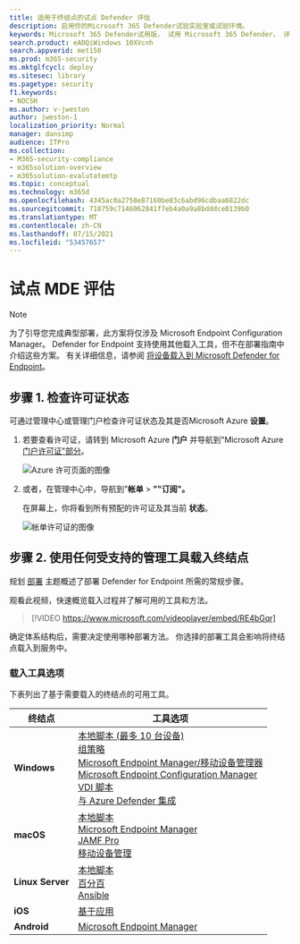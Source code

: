 ```yaml
---
title: 适用于终结点的试点 Defender 评估
description: 启用你的Microsoft 365 Defender试验实验室或试验环境。
keywords: Microsoft 365 Defender试用版， 试用 Microsoft 365 Defender， 评估 Microsoft 365 Defender， Microsoft 365 Defender 评估实验室， Microsoft 365 Defender 试点， 网络安全， 高级永久性威胁， 企业安全， 设备， 设备， 标识， 用户， 数据， 应用程序， 事件， 自动调查和修正， 高级搜寻
search.product: eADQiWindows 10XVcnh
search.appverid: met150
ms.prod: m365-security
ms.mktglfcycl: deploy
ms.sitesec: library
ms.pagetype: security
f1.keywords:
- NOCSH
ms.author: v-jweston
author: jweston-1
localization_priority: Normal
manager: dansimp
audience: ITPro
ms.collection:
- M365-security-compliance
- m365solution-overview
- m365solution-evalutatemtp
ms.topic: conceptual
ms.technology: m365d
ms.openlocfilehash: 4345ac0a2758e87160be83c6abd96cdbaa6822dc
ms.sourcegitcommit: 718759c7146062841f7eb4a0a9a8bdddce0139b0
ms.translationtype: MT
ms.contentlocale: zh-CN
ms.lasthandoff: 07/15/2021
ms.locfileid: "53457657"
---
```

# <a name="pilot-mde-evaluation"></a>试点 MDE 评估

>[!NOTE]
>为了引导您完成典型部署，此方案将仅涉及 Microsoft Endpoint Configuration Manager。 Defender for Endpoint 支持使用其他载入工具，但不在部署指南中介绍这些方案。 有关详细信息，请参阅 [将设备载入到 Microsoft Defender for Endpoint](onboard-configure.md)。

## <a name="step-1-check-license-state"></a>步骤 1. 检查许可证状态

可通过管理中心或管理门户检查许可证状态及其是否Microsoft Azure **设置**。

1. 若要查看许可证，请转到 Microsoft Azure **门户** 并导航到"Microsoft Azure [门户许可证"部分](https://portal.azure.com/#blade/Microsoft_AAD_IAM/LicensesMenuBlade/Products)。

   ![Azure 许可页面的图像](images/atp-licensing-azure-portal.png)

1. 或者，在管理中心中，导航到"**帐单**  >  **""订阅"。**

    在屏幕上，你将看到所有预配的许可证及其当前 **状态**。

    ![帐单许可证的图像](images/atp-billing-subscriptions.png)

## <a name="step-2-onboard-endpoints-using-any-of-the-supported-management-tools"></a>步骤 2. 使用任何受支持的管理工具载入终结点

规划 [部署](deployment-strategy.md) 主题概述了部署 Defender for Endpoint 所需的常规步骤。  

观看此视频，快速概览载入过程并了解可用的工具和方法。

> [!VIDEO https://www.microsoft.com/videoplayer/embed/RE4bGqr]

确定体系结构后，需要决定使用哪种部署方法。 你选择的部署工具会影响将终结点载入到服务中。

### <a name="onboarding-tool-options"></a>载入工具选项

下表列出了基于需要载入的终结点的可用工具。

| 终结点     | 工具选项                       |
|--------------|------------------------------------------|
| **Windows**  |  [本地脚本 (最多 10 台设备) ](../defender-endpoint/configure-endpoints-script.md) <br> [组策略](../defender-endpoint/configure-endpoints-gp.md) <br> [Microsoft Endpoint Manager/移动设备管理器](../defender-endpoint/configure-endpoints-mdm.md) <br> [Microsoft Endpoint Configuration Manager](../defender-endpoint/configure-endpoints-sccm.md) <br> [VDI 脚本](../defender-endpoint/configure-endpoints-vdi.md) <br> [与 Azure Defender 集成](../defender-endpoint/configure-server-endpoints.md#integration-with-azure-defender) |
| **macOS**    | [本地脚本](../defender-endpoint/mac-install-manually.md) <br> [Microsoft Endpoint Manager](../defender-endpoint/mac-install-with-intune.md) <br> [JAMF Pro](../defender-endpoint/mac-install-with-jamf.md) <br> [移动设备管理](../defender-endpoint/mac-install-with-other-mdm.md) |
| **Linux Server** | [本地脚本](../defender-endpoint/linux-install-manually.md) <br> [百分百](../defender-endpoint/linux-install-with-puppet.md) <br> [Ansible](../defender-endpoint/linux-install-with-ansible.md)|
| **iOS**      | [基于应用](../defender-endpoint/ios-install.md)                                |
| **Android**  | [Microsoft Endpoint Manager](../defender-endpoint/android-intune.md)               |
